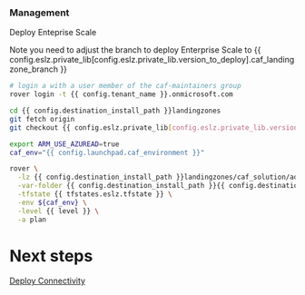 
### Management
Deploy Enteprise Scale

Note you need to adjust the branch to deploy Enterprise Scale to {{ config.eslz.private_lib[config.eslz.private_lib.version_to_deploy].caf_landingzone_branch }}

```bash
# login a with a user member of the caf-maintainers group
rover login -t {{ config.tenant_name }}.onmicrosoft.com

cd {{ config.destination_install_path }}landingzones
git fetch origin
git checkout {{ config.eslz.private_lib[config.eslz.private_lib.version_to_deploy].caf_landingzone_branch }}

export ARM_USE_AZUREAD=true
caf_env="{{ config.launchpad.caf_environment }}"

rover \
  -lz {{ config.destination_install_path }}landingzones/caf_solution/add-ons/caf_eslz \
  -var-folder {{ config.destination_install_path }}{{ config.destination_relative_base_path }}/{{ level }}/{{ base_folder }} \
  -tfstate {{ tfstates.eslz.tfstate }} \
  -env ${caf_env} \
  -level {{ level }} \
  -a plan

```

# Next steps

 [Deploy Connectivity](../../level2/connectivity/readme.md)
 